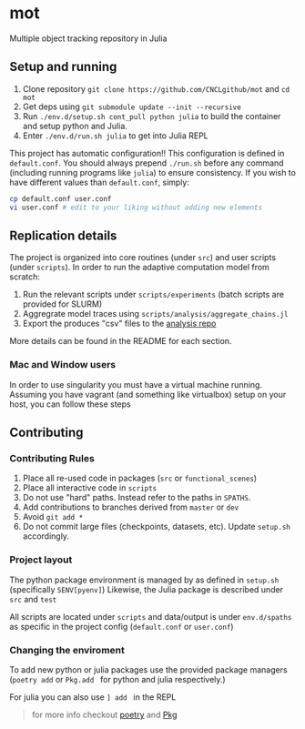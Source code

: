 # mot
Multiple object tracking repository in Julia

## Setup and running
1. Clone repository `git clone https://github.com/CNCLgithub/mot` and `cd mot`
2. Get deps using `git submodule update --init --recursive`
2. Run `./env.d/setup.sh cont_pull python julia` to build the container and setup python and Julia.
3. Enter `./env.d/run.sh julia` to get into Julia REPL

This project has automatic configuration!! This configuration is defined in `default.conf`.
You should always prepend `./run.sh` before any command (including running programs like `julia`) to ensure consistency. 
If you wish to have different values than `default.conf`, simply:

``` sh
cp default.conf user.conf
vi user.conf # edit to your liking without adding new elements
```


## Replication details

The project is organized into core routines (under `src`) and user scripts (under `scripts`).
In order to run the adaptive computation model from scratch:
1. Run the relevant scripts under `scripts/experiments` (batch scripts are provided for SLURM)
2. Aggregrate model traces using `scripts/analysis/aggregate_chains.jl`
3. Export the produces "csv" files to the [analysis repo](https://github.com/CNCLgithub/mot-analysis)

More details can be found in the README for each section.

### Mac and Window users

In order to use singularity you must have a virtual machine running. 
Assuming you have vagrant (and something like virtualbox) setup on your host, you can follow these steps

## Contributing

### Contributing Rules


1. Place all re-used code in packages (`src` or `functional_scenes`)
2. Place all interactive code in `scripts`
3. Do not use "hard" paths. Instead refer to the paths in `SPATHS`.
4. Add contributions to branches derived from `master` or `dev`
4. Avoid `git add *`
5. Do not commit large files (checkpoints, datasets, etc). Update `setup.sh` accordingly.


### Project layout

The python package environment is managed by as defined in `setup.sh` (specifically `SENV[pyenv]`)
Likewise, the Julia package is described under `src` and `test`

All scripts are located under `scripts` and data/output is under `env.d/spaths` as specific in the project config (`default.conf` or `user.conf`)


### Changing the enviroment

To add new python or julia packages use the provided package managers (`poetry add` or `Pkg.add ` for python and julia respectively.)

For julia you can also use `] add ` in the REPL

> for more info checkout [poetry](https://python-poetry.org/docs/cli/) and [Pkg](https://julialang.github.io/Pkg.jl/v1/managing-packages/)
